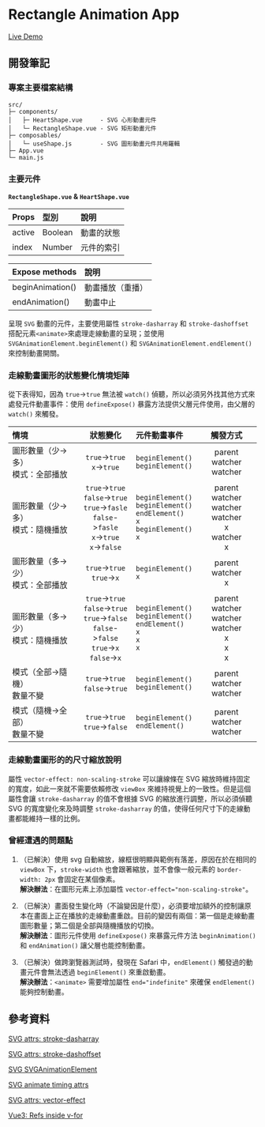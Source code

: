 # Rectangle Animation App

<a href="https://shezimanor.github.io/rectangle-animation-app/" target="_blank">Live Demo</a>

## 開發筆記

### 專案主要檔案結構

```
src/
├─ components/
│   ├─ HeartShape.vue     - SVG 心形動畫元件
│   └─ RectangleShape.vue - SVG 矩形動畫元件
├─ composables/
│   └─ useShape.js        - SVG 圖形動畫元件共用羅輯
├─ App.vue
└─ main.js
```

### 主要元件

**`RectangleShape.vue` & `HeartShape.vue`**

| Props  | 型別    | 說明       |
| :----- | :------ | :--------- |
| active | Boolean | 動畫的狀態 |
| index  | Number  | 元件的索引 |

| Expose methods   | 說明             |
| :--------------- | :--------------- |
| beginAnimation() | 動畫播放（重播） |
| endAnimation()   | 動畫中止         |

呈現 `SVG` 動畫的元件，主要使用屬性 `stroke-dasharray` 和 `stroke-dashoffset` 搭配元素`<animate>`來處理走線動畫的呈現；並使用 `SVGAnimationElement.beginElement()` 和 `SVGAnimationElement.endElement()` 來控制動畫開關。

### 走線動畫圖形的狀態變化情境矩陣

從下表得知，因為 `true`->`true` 無法被 `watch()` 偵聽，所以必須另外找其他方式來處發元件動畫事件：使用 `defineExpose()` 暴露方法提供父層元件使用，由父層的 `watch()` 來觸發。

| 情境                                  |                                                   狀態變化                                                   | 元件動畫事件                                                                                  |                            觸發方式                             |
| :------------------------------------ | :----------------------------------------------------------------------------------------------------------: | :-------------------------------------------------------------------------------------------- | :-------------------------------------------------------------: |
| 圖形數量（少->多）<br/>模式：全部播放 |                                        `true`->`true`<br/>`x`->`true`                                        | `beginElement()`<br/>`beginElement()`                                                         |                   parent watcher<br/>watcher                    |
| 圖形數量（少->多）<br/>模式：隨機播放 | `true`->`true`<br/>`false`->`true`<br/>`true`->`fasle`<br/>`false`->`fasle`<br/>`x`->`true`<br/>`x`->`false` | `beginElement()`<br/>`beginElement()`<br/>`endElement()`<br/>`x`<br/>`beginElement()`<br/>`x` | parent watcher<br/>watcher<br/>watcher<br/>x <br/>watcher<br/>x |
| 圖形數量（多->少）<br/>模式：全部播放 |                                        `true`->`true`<br/>`true`->`x`                                        | `beginElement()`<br/>`x`                                                                      |                      parent watcher<br/>x                       |
| 圖形數量（多->少）<br/>模式：隨機播放 | `true`->`true`<br/>`false`->`true`<br/>`true`->`false`<br/>`false`->`false`<br/>`true`->`x`<br/>`false`->`x` | `beginElement()`<br/>`beginElement()`<br/>`endElement()`<br/>`x`<br/>`x`<br/>`x`              |    parent watcher<br/>watcher<br/>watcher<br/>x<br/>x<br/>x     |
| 模式（全部->隨機）<br/>數量不變       |                                      `true`->`true`<br/>`false`->`true`                                      | `beginElement()`<br/>`beginElement()`                                                         |                   parent watcher<br/>watcher                    |
| 模式（隨機->全部）<br/>數量不變       |                                      `true`->`true`<br/>`true`->`false`                                      | `beginElement()`<br/>`endElement()`                                                           |                   parent watcher<br/>watcher                    |

### 走線動畫圖形的的尺寸縮放說明

屬性 `vector-effect: non-scaling-stroke` 可以讓線條在 SVG 縮放時維持固定的寬度，如此一來就不需要依賴修改 `viewBox` 來維持視覺上的一致性。但是這個屬性會讓 `stroke-dasharray` 的值不會根據 SVG 的縮放進行調整，所以必須偵聽 SVG 的寬度變化來及時調整 `stroke-dasharray` 的值，使得任何尺寸下的走線動畫都能維持一樣的比例。

### 曾經遭遇的問題點

1. （已解決）使用 svg 自動縮放，線框很明顯與範例有落差，原因在於在相同的 `viewBox` 下，`stroke-width` 也會跟著縮放，並不會像一般元素的 `border-width: 2px` 會固定在某個像素。<br />**解決辦法**：在圖形元素上添加屬性 `vector-effect="non-scaling-stroke"`。

2. （已解決）畫面發生變化時（不論變因是什麼），必須要增加額外的控制讓原本在畫面上正在播放的走線動畫重啟。目前的變因有兩個：第一個是走線動畫圖形數量；第二個是全部與隨機播放的切換。<br />**解決辦法**：圖形元件使用 `defineExpose()` 來暴露元件方法 `beginAnimation()` 和 `endAnimation()` 讓父層也能控制動畫。

3. （已解決）做跨瀏覽器測試時，發現在 Safari 中，`endElement()` 觸發過的動畫元件會無法透過 `beginElement()` 來重啟動畫。<br />**解決辦法**：`<animate>` 需要增加屬性 `end="indefinite"` 來確保 `endElement()` 能夠控制動畫。

## 參考資料

[SVG attrs: stroke-dasharray](https://developer.mozilla.org/en-US/docs/Web/SVG/Attribute/stroke-dasharray)

[SVG attrs: stroke-dashoffset](https://developer.mozilla.org/en-US/docs/Web/SVG/Attribute/stroke-dashoffset)

[SVG SVGAnimationElement](https://developer.mozilla.org/en-US/docs/Web/API/SVGAnimationElement)

[SVG animate timing attrs](https://www.w3.org/TR/SVG11/animate.html#TimingAttributes)

[SVG attrs: vector-effect](https://developer.mozilla.org/en-US/docs/Web/SVG/Attribute/vector-effect)

[Vue3: Refs inside v-for​](https://vuejs.org/guide/essentials/template-refs.html#refs-inside-v-for)
